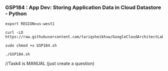 ###  GSP184 : App Dev: Storing Application Data in Cloud Datastore - Python 

```
export REGION=us-west1
```


```
curl -LO https://raw.githubusercontent.com/tariqsheikhsw/GoogleCloudArchitectLabs/main/Solutions/GSP184.sh

sudo chmod +x GSP184.sh

./GSP184.sh
```

//Task4 is MANUAL (just create a question)   

